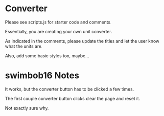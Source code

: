 # Converter

Please see scripts.js for starter code and comments.

Essentially, you are creating your own unit converter.

As indicated in the comments, please update the titles and let the user know what the units are.

Also, add some basic styles too, maybe...


# swimbob16 Notes

It works, but the converter button has to be clicked a few times.

The first couple converter button clicks clear the page and reset it.

Not exactly sure why.
